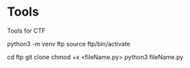 # Tools
Tools for CTF

python3 -m venv ftp
source ftp/bin/activate

cd ftp
git clone <github link>
chmod +x <fileName.py>
python3 fileName.py
